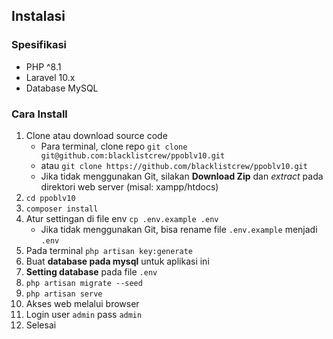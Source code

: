 ## Instalasi

### Spesifikasi
- PHP ^8.1
- Laravel 10.x
- Database MySQL

### Cara Install

1. Clone atau download source code
    - Para terminal, clone repo `git clone git@github.com:blacklistcrew/ppoblv10.git`
    - atau `git clone https://github.com/blacklistcrew/ppoblv10.git`
    - Jika tidak menggunakan Git, silakan **Download Zip** dan *extract* pada direktori web server (misal: xampp/htdocs)
2. `cd ppoblv10`
3. `composer install`
4. Atur settingan di file env `cp .env.example .env`
    - Jika tidak menggunakan Git, bisa rename file `.env.example` menjadi `.env`
5. Pada terminal `php artisan key:generate`
6. Buat **database pada mysql** untuk aplikasi ini
7. **Setting database** pada file `.env`
8. `php artisan migrate --seed`
9. `php artisan serve`
10. Akses web melalui browser
11. Login user `admin` pass `admin`
12. Selesai